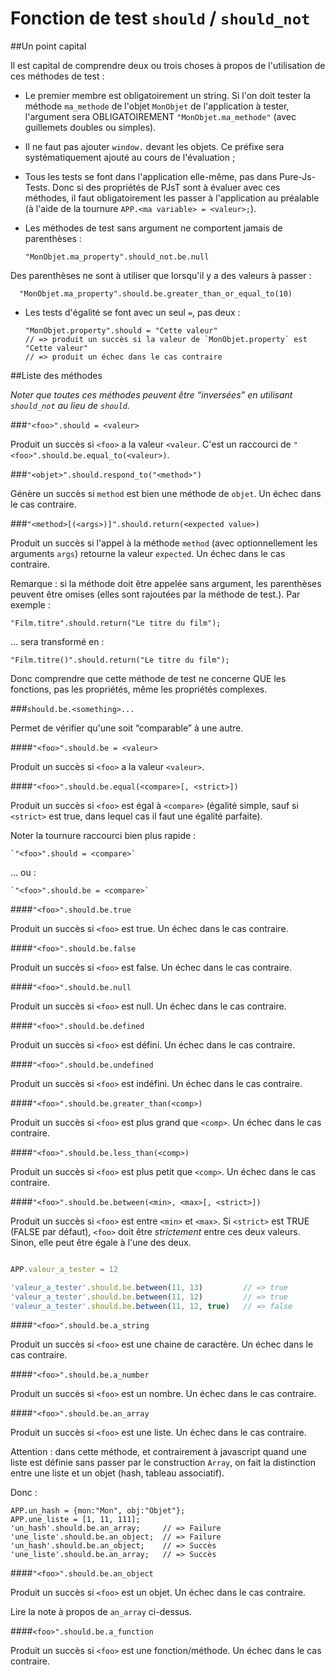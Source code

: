 # Fonction de test `should` / `should_not`

##Un point capital

Il est capital de comprendre deux ou trois choses à propos de l'utilisation de ces méthodes de test :

* Le premier membre est obligatoirement un string. Si l'on doit tester la méthode `ma_methode` de l'objet `MonObjet` de l'application à tester, l'argument sera OBLIGATOIREMENT `"MonObjet.ma_methode"` (avec guillemets doubles ou simples).
* Il ne faut pas ajouter `window.` devant les objets. Ce préfixe sera systématiquement ajouté au cours de l'évaluation&nbsp;;
* Tous les tests se font dans l'application elle-même, pas dans Pure-Js-Tests. Donc si des propriétés de PJsT sont à évaluer avec ces méthodes, il faut obligatoirement les passer à l'application au préalable (à l'aide de la tournure `APP.<ma variable> = <valeur>;`).
* Les méthodes de test sans argument ne comportent jamais de parenthèses :

      "MonObjet.ma_property".should_not.be.null
  
Des parenthèses ne sont à utiliser que lorsqu'il y a des valeurs à passer :
  
      "MonObjet.ma_property".should.be.greater_than_or_equal_to(10)

* Les tests d'égalité se font avec un seul `=`, pas deux&nbsp;:

      "MonObjet.property".should = "Cette valeur"
      // => produit un succès si la valeur de `MonObjet.property` est "Cette valeur"
      // => produit un échec dans le cas contraire
      

##Liste des méthodes

*Noter que toutes ces méthodes peuvent être “inversées” en utilisant `should_not` au lieu de `should`.*

###`"<foo>".should = <valeur>`
  
Produit un succès si `<foo>` a la valeur `<valeur`. C'est un raccourci de `"<foo>".should.be.equal_to(<valeur>)`.

###`"<objet>".should.respond_to("<method>")`

Génère un succès si `method` est bien une méthode de `objet`. Un échec dans le cas contraire.

###`"<method>[(<args>)]".should.return(<expected value>)` 

Produit un succès si l'appel à la méthode `method` (avec optionnellement les arguments `args`) retourne la valeur `expected`. Un échec dans le cas contraire.

Remarque : si la méthode doit être appelée sans argument, les parenthèses peuvent être omises (elles sont rajoutées par la méthode de test.). Par exemple :

    "Film.titre".should.return("Le titre du film");

… sera transformé en :

    "Film.titre()".should.return("Le titre du film");
    
Donc comprendre que cette méthode de test ne concerne QUE les fonctions, pas les propriétés, même les propriétés complexes.

###`should.be.<something>...`

Permet de vérifier qu'une soit “comparable” à une autre.

####`"<foo>".should.be = <valeur>`
  
Produit un succès si `<foo>` a la valeur `<valeur>`.

####`"<foo>".should.be.equal(<compare>[, <strict>])`
  
Produit un succès si `<foo>` est égal à `<compare>` (égalité simple, sauf si `<strict>` est true, dans lequel cas il faut une égalité parfaite).
  
Noter la tournure raccourci bien plus rapide :

    `"<foo>".should = <compare>`

… ou :

    `"<foo>".should.be = <compare>`

  
####`"<foo>".should.be.true`
  
Produit un succès si `<foo>` est true. Un échec dans le cas contraire.

####`"<foo>".should.be.false`

Produit un succès si `<foo>` est false. Un échec dans le cas contraire.

####`"<foo>".should.be.null`

Produit un succès si `<foo>` est null. Un échec dans le cas contraire.
  
####`"<foo>".should.be.defined`

Produit un succès si `<foo>` est défini. Un échec dans le cas contraire.

####`"<foo>".should.be.undefined`

Produit un succès si `<foo>` est indéfini. Un échec dans le cas contraire.

####`"<foo>".should.be.greater_than(<comp>)`

Produit un succès si `<foo>` est plus grand que `<comp>`. Un échec dans le cas contraire.

####`"<foo>".should.be.less_than(<comp>)`

Produit un succès si `<foo>` est plus petit que `<comp>`. Un échec dans le cas contraire.
  
####`"<foo>".should.be.between(<min>, <max>[, <strict>])`
  
Produit un succès si `<foo>` est entre `<min>` et `<max>`. Si `<strict>` est TRUE (FALSE par défaut), `<foo>` doit être *strictement* entre ces deux valeurs. Sinon, elle peut être égale à l'une des deux.
  
```javascript

APP.valeur_a_tester = 12

'valeur_a_tester'.should.be.between(11, 13)         // => true
'valeur_a_tester'.should.be.between(11, 12)         // => true
'valeur_a_tester'.should.be.between(11, 12, true)   // => false

```
  
####`"<foo>".should.be.a_string`

Produit un succès si `<foo>` est une chaine de caractère. Un échec dans le cas contraire.

####`"<foo>".should.be.a_number`

Produit un succès si `<foo>` est un nombre. Un échec dans le cas contraire.

####`"<foo>".should.be.an_array`

Produit un succès si `<foo>` est une liste. Un échec dans le cas contraire.

Attention : dans cette méthode, et contrairement à javascript quand une liste est définie sans passer par le construction `Array`, on fait la distinction entre une liste et un objet (hash, tableau associatif). 

Donc :

    APP.un_hash = {mon:"Mon", obj:"Objet"};
    APP.une_liste = [1, 11, 111];
    'un_hash'.should.be.an_array;     // => Failure
    'une_liste'.should.be.an_object;  // => Failure
    'un_hash'.should.be.an_object;    // => Succès
    'une_liste'.should.be.an_array;   // => Succès

####`"<foo>".should.be.an_object`

Produit un succès si `<foo>` est un objet. Un échec dans le cas contraire.

Lire la note à propos de `an_array` ci-dessus.

####`<foo>".should.be.a_function`

Produit un succès si `<foo>` est une fonction/méthode. Un échec dans le cas contraire.



